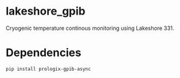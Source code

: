# lakeshore_gpib
Cryogenic temperature continous monitoring using Lakeshore 331.

# Dependencies
    pip install prologix-gpib-async

